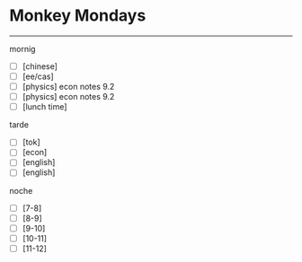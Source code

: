 # Monkey Mondays
---
mornig
- [ ] [chinese]
- [ ] [ee/cas]
- [ ] [physics] econ notes 9.2
- [ ] [physics] econ notes 9.2
- [ ] [lunch time] 

tarde
- [ ] [tok] 
- [ ] [econ]
- [ ] [english]
- [ ] [english]

noche
- [ ] [7-8] 
- [ ] [8-9] 
- [ ] [9-10]
- [ ] [10-11]
- [ ] [11-12]